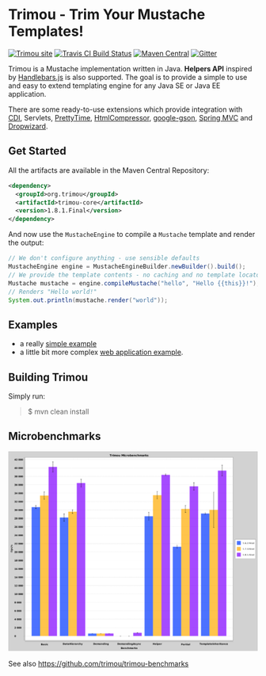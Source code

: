 Trimou - Trim Your Mustache Templates!
======

[![Trimou site](https://img.shields.io/badge/www-trimou.org-orange.svg)](http://trimou.org/)
[![Travis CI Build Status](https://travis-ci.org/trimou/trimou.png)](https://travis-ci.org/trimou/trimou)
[![Maven Central](http://img.shields.io/maven-central/v/org.trimou/trimou-core.svg)](http://search.maven.org/#search|ga|1|trimou-core)
[![Gitter](https://badges.gitter.im/Join%20Chat.svg)](https://gitter.im/trimou/trimou)


Trimou is a Mustache implementation written in Java. **Helpers API** inspired by [Handlebars.js](http://handlebarsjs.com/) is also supported. The goal is to provide a simple to use and easy to extend templating engine for any Java SE or Java EE application. 

There are some ready-to-use extensions which provide integration with [CDI](http://www.cdi-spec.org/), Servlets, [PrettyTime](http://ocpsoft.org/prettytime/),  [HtmlCompressor](http://code.google.com/p/htmlcompressor/), [google-gson](http://code.google.com/p/google-gson/), [Spring MVC](http://docs.spring.io/spring/docs/current/spring-framework-reference/html/mvc.html) and [Dropwizard](https://dropwizard.github.io/dropwizard/).

Get Started
-------------

All the artifacts are available in the Maven Central Repository:

```xml
<dependency>
  <groupId>org.trimou</groupId>
  <artifactId>trimou-core</artifactId>
  <version>1.8.1.Final</version>
</dependency>
```
And now use the `MustacheEngine` to compile a `Mustache` template and render the output:

```java
// We don't configure anything - use sensible defaults
MustacheEngine engine = MustacheEngineBuilder.newBuilder().build();
// We provide the template contents - no caching and no template locators used
Mustache mustache = engine.compileMustache("hello", "Hello {{this}}!");
// Renders "Hello world!"
System.out.println(mustache.render("world"));
```

Examples
-------------

* a really [simple example](https://github.com/trimou/trimou/tree/master/examples/simple) 
* a little bit more complex [web application example](https://github.com/trimou/trimou/tree/master/examples/ping). 

Building Trimou
-------------

Simply run:

> $ mvn clean install

Microbenchmarks
---------------

![Example results](https://github.com/trimou/trimou-benchmarks/blob/master/trimou-microbenchmarks.png)

See also https://github.com/trimou/trimou-benchmarks
